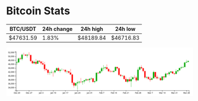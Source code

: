 # Bitcoin Stats

BTC/USDT|24h change|24h high|24h low|
|---|---|---|---|
|$47631.59|1.83%|$48189.84|$46716.83|

<img src="./chart.svg">
